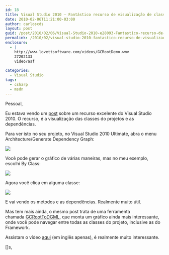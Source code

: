 ```yaml
---
id: 18
title: Visual Studio 2010 – Fantástico recurso de visualização de classes
date: 2010-02-06T11:21:00-03:00
author: carloscds
layout: post
guid: /post/2010/02/06/Visual-Studio-2010-e28093-Fantastico-recurso-de-visualizacao-de-classes-em-runtime.aspx
permalink: /2010/02/visual-studio-2010-fantastico-recurso-de-visualizacao-de-classes/
enclosure:
  - |
    http://www.lovettsoftware.com/videos/GCRootDemo.wmv
    27202133
    video/asf
    
categories:
  - Visual Studio
tags:
  - csharp
  - msdn
---
```

Pessoal,

Eu estava vendo um [post](http://www.lovettsoftware.com/blogengine.net) sobre um recurso excelente do Visual Studio 2010. O recurso, é a visualização das classes do projetos e as dependências.

Para ver isto no seu projeto, no Visual Studio 2010 Ultimate, abra o menu Architecture/Generate Dependency Graph:

![](/wp-content/uploads/image_12.png)

Você pode gerar o gráfico de várias maneiras, mas no meu exemplo, escolhi By Class:

![](/wp-content/uploads/image_13.png)

Agora você clica em alguma classe:

![](/wp-content/uploads/image_14.png)

E vai vendo os métodos e as dependências. Realmente muito útil.

Mas tem mais ainda, o mesmo post trata de uma ferramenta chamada [GCRootToDGML](http://www.lovettsoftware.com/downloads/gcrootstodgml.zip), que monta um gráfico ainda mais interessante, onde você pode navegar entre todas as classes do projeto, inclusive as do Framework.

Assistam o vídeo [aqui](http://www.lovettsoftware.com/videos/GCRootDemo.wmv) (em inglês apenas), é realmente muito interessante.

[]s,